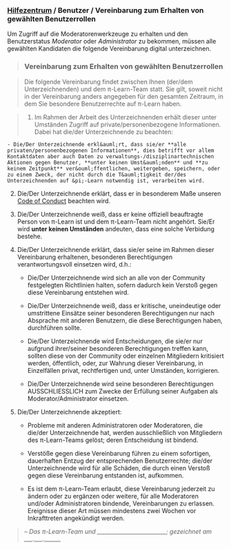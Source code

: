 ### [Hilfezentrum](/help) / Benutzer / Vereinbarung zum Erhalten von gew&auml;hlten Benutzerrollen

Um Zugriff auf die Moderatorenwerkzeuge zu erhalten und den Benutzerstatus *Moderator* oder *Administrator* zu bekommen, m&uuml;ssen alle gew&auml;hlten Kandidaten die folgende Vereinbarung digital unterzeichnen.

> ### Vereinbarung zum Erhalten von gew&auml;hlten Benutzerrollen
> Die folgende Vereinbarung findet zwischen Ihnen (der/dem Unterzeichnenden) und dem &pi;-Learn-Team statt. Sie gilt, soweit nicht in der Vereinbarung anders angegeben f&uuml;r den gesamten Zeitraum, in dem Sie besondere Benutzerrechte auf &pi;-Learn haben.
>
> 1. Im Rahmen der Arbeit des Unterzeichnenden erh&auml;lt dieser unter Umst&auml;nden Zugriff auf private/personenbezogene Informationen. Dabei hat die/der Unterzeichnende zu beachten:
	- Die/Der Unterzeichnende erkl&auml;rt, dass sie/er **alle privaten/personenbezogenen Informationen**, dies betrifft vor allem Kontaktdaten aber auch Daten zu verwaltungs-/disziplinartechnischen Aktionen gegen Benutzer, **unter keinen Umst&auml;nden** und **zu keinem Zeitpunkt** ver&ouml;ffentlichen, weitergeben, speichern, oder zu einem Zweck, der nicht durch die T&auml;tigkeit der/des Unterzeichnenden auf &pi;-Learn notwendig ist, verarbeiten wird.
2. Die/Der Unterzeichnende erkl&auml;rt, dass er in besonderem Ma&szlig;e unseren [Code of Conduct](/help/legal/coc) beachten wird.
3. Die/Der Unterzeichnende wei&szlig;, dass er keine offiziell beauftragte Person von &pi;-Learn ist und dem &pi;-Learn-Team nicht angeh&ouml;rt. Sie/Er wird **unter keinen Umst&auml;nden** andeuten, dass eine solche Verbidung bestehe.
4. Die/Der Unterzeichnende erkl&auml;rt, dass sie/er seine im Rahmen dieser Vereinbarung erhaltenen, besonderen Berechtigungen verantwortungsvoll einsetzen wird, d.h.:
	- Die/Der Unterzeichnende wird sich an alle von der Community festgelegten Richtlinien halten, sofern dadurch kein Versto&szlig; gegen diese Vereinbarung entstehen wird.
	- Die/Der Unterzeichnende wei&szlig;, dass er kritische, uneindeutige oder umstrittene Eins&auml;tze seiner besonderen Berechtigungen nur nach Absprache mit anderen Benutzern, die diese Berechtigungen haben, durchf&uuml;hren sollte.
	- Die/Der Unterzeichnende wird Entscheidungen, die sie/er nur aufgrund ihrer/seiner besonderen Berechtigungen treffen kann, sollten diese von der Community oder einzelnen Mitgliedern kritisiert werden, &ouml;ffentlich, oder, zur Wahrung dieser Vereinbarung, in Einzelf&auml;llen privat, rechtfertigen und, unter Umst&auml;nden, korrigieren.
	- Die/Der Unterzeichnende wird seine besonderen Berechtigungen AUSSCHLIESSLICH zum Zwecke der Erf&uuml;llung seiner Aufgaben als Moderator/Administrator einsetzen.
5. Die/Der Unterzeichnende akzeptiert:
	- Probleme mit anderen Administratoren oder Moderatoren, die die/der Unterzeichnende hat, werden ausschlie&szlig;lich von Mitgliedern des &pi;-Learn-Teams gel&ouml;st; deren Entscheidung ist bindend.
	- Verst&ouml;&szlig;e gegen diese Vereinbarung f&uuml;hren zu einem sofortigen, dauerhaften Entzug der entsprechenden Benutzerrechte; die/der Unterzeichnende wird f&uuml;r alle Sch&auml;den, die durch einen Versto&szlig; gegen diese Vereinbarung entstanden ist, aufkommen.
	- Es ist dem &pi;-Learn-Team erlaubt, diese Vereinbarung jederzeit zu &auml;ndern oder zu erg&auml;nzen oder weitere, f&uuml;r alle Moderatoren und/oder Administratoren bindende, Vereinbarungen zu erlassen. Ereignisse dieser Art m&uuml;ssen mindestens zwei Wochen vor Inkrafttreten angek&uuml;ndigt werden.

> &ndash; *Das &pi;-Learn-Team und \_\_\_\_\_\_\_\_\_\_\_\_\_\_\_\_\_\_\_\_\_\_\_\_\_; gezeichnet am \_\_\_.\_\_\_.\_\_\_\_\_\_*
